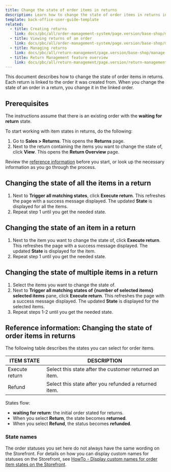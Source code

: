 ```yaml
---
title: Change the state of order items in returns
description: Learn how to change the state of order items in returns in the Back Office.
template: back-office-user-guide-template
related:
  - title: Creating returns
    link: docs/pbc/all/order-management-system/page.version/base-shop/manage-in-the-back-office/orders/create-returns.html
  - title: Viewing returns of an order
    link: docs/pbc/all/order-management-system/page.version/base-shop/manage-in-the-back-office/orders/view-returns-of-an-order.html
  - title: Managing returns
    link: docs/pbc/all/return-management/page.version/base-shop/manage-in-the-back-office/manage-returns.html
  - title: Return Management feature overview
    link: docs/pbc/all/return-management/page.version/return-management.html
---
```


This document describes how to change the state of order items in returns. Each return is linked to the order it was created from. When you change the state of an order in a return, you change it in the linked order.

## Prerequisites

The instructions assume that there is an existing order with the **waiting for return** state.

To start working with item states in returns, do the following:
1. Go to **Sales&nbsp;<span aria-label="and then">></span> Returns**.
    This opens the **Returns** page.
2. Next to the return containing the items you want to change the state of, click **View**.
    This opens the **Return Overview** page.  



Review the [reference information](#reference-information-changing-the-state-of-order-items-in-returns) before you start, or look up the necessary information as you go through the process.

## Changing the state of all the items in a return

1. Next to **Trigger all matching states**, click **Execute return**.
    This refreshes the page with a success message displayed. The updated **State** is displayed for all the items.
2. Repeat step 1 until you get the needed state.

## Changing the state of an item in a return

1. Next to the item you want to change the state of, click **Execute return**.
    This refreshes the page with a success message displayed. The updated **State** is displayed for the item.
2. Repeat step 1 until you get the needed state.

## Changing the state of multiple items in a return

1. Select the items you want to change the state of.
2. Next to **Trigger all matching states of {number of selected items} selected items** pane, click **Execute return**.
    This refreshes the page with a success message displayed. The updated **State** is displayed for the selected items.
3. Repeat steps 1-2 until you get the needed state.         


## Reference information: Changing the state of order items in returns

The following table describes the states you can select for order items.

| ITEM STATE | DESCRIPTION |
| --- | --- |
| Execute return | Select this state after the customer returned an item.  |
| Refund | Select this state after you refunded a returned item.|

States flow:
* **waiting for return**: the initial order stated for returns.
* When you select **Return**, the state becomes **returned**.
* When you select **Refund**, the status becomes **refunded**.

### State names

The order statuses you set here do not always have the same wording on the Storefront. For details on how you can display custom names for statuses on the Storefront, see [HowTo - Display custom names for order item states on the Storefront](/docs/pbc/all/order-management-system/{{page.version}}/base-shop/display-custom-names-for-order-item-states-on-the-storefront.html).

